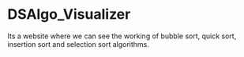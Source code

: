 # DSAlgo_Visualizer
Its a website where we can see the working of  bubble sort, quick sort, insertion sort and selection sort algorithms.
